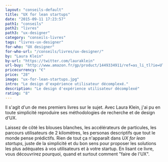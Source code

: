 ```yaml
---
layout: "conseils-default"
title: "UX for lean startups"
date: "2015-09-11 17:23:57"
path1: "conseils"
path2: "livres"
path3: "ux-designer"
category: "conseils-livres"
tags: "livres-ux-designer"
for-who: "UX designer"
for-who-url: "/conseils/livres/ux-designer/"
by: "Laura Klein"
by-url: "https://twitter.com/lauraklein"
url-buy: "http://www.amazon.fr/gp/product/1449334911/ref=as_li_tl?ie=UTF8&camp=1642&creative=6746&creativeASIN=1449334911&linkCode=as2&tag=mdw-21"
pricecurrency: "€"
price: "28"
image: "ux-for-lean-startups.jpg"
intro: "Le design d'expérience utilisateur décomplexé."
description: "Le design d'expérience utilisateur décomplexé"
rating: "8"
---
```


Il s'agit d'un de mes premiers livres sur le sujet. Avec Laura Klein, j'ai pu en toute simplicité reproduire ses méthodologies de recherche et de design d'UX.

Laissez de côté les blouses blanches, les accélérateurs de particules, les parcours utilisateurs de 2 kilomètres, les personas descriptifs que tout le monde pense prédictifs. Rien de tout ça n'apparaît dans *UX for lean startups*, juste de la simplicité et du bon sens pour proposer les solutions les plus adéquates à vos utilisateurs et à votre startup. En lisant ce livre, vous découvrirez pourquoi, quand et surtout comment "faire de l'UX".
